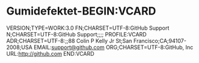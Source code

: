 # Gumidefektet-BEGIN:VCARD
VERSION;TYPE=WORK:3.0
FN;CHARSET=UTF-8:GitHub Support
N;CHARSET=UTF-8:GitHub Support;;;;
PROFILE:VCARD
ADR;CHARSET=UTF-8:;;88 Colin P Kelly Jr St;San Francisco;CA;94107-2008;USA
EMAIL:support@github.com
ORG;CHARSET=UTF-8:GitHub\, Inc
URL:http://github.com
END:VCARD
